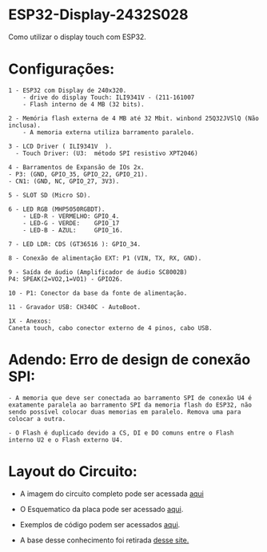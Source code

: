 # ESP32-Display-2432S028
Como utilizar o display touch com ESP32.


# Configurações:

    1 - ESP32 com Display de 240x320.
        - drive do display Touch: ILI9341V - (211-161007
        - Flash interno de 4 MB (32 bits).

    2 - Memória flash externa de 4 MB até 32 Mbit. winbond 25Q32JVSlQ (Não inclusa).
        - A memoria externa utiliza barramento paralelo. 

    3 - LCD Driver ( ILI9341V  ). 
      - Touch Driver: (U3:  método SPI resistivo XPT2046)

    4 - Barramentos de Expansão de IOs 2x.
    - P3: (GND, GPIO_35, GPIO_22, GPIO_21).
    - CN1: (GND, NC, GPIO_27, 3V3).

    5 - SLOT SD (Micro SD).

    6 - LED RGB (MHP5050RGBDT).
        - LED-R - VERMELHO: GPIO_4. 
        - LED-G - VERDE:    GPIO_17
        - LED-B - AZUL:     GPIO_16.

    7 - LED LDR: CDS (GT36516 ): GPIO_34.

    8 - Conexão de alimentação EXT: P1 (VIN, TX, RX, GND).

    9 - Saída de áudio (Amplificador de áudio SC8002B)
    P4: SPEAK(2=VO2,1=VO1) - GPIO26.

    10 - P1: Conector da base da fonte de alimentação.

    11 - Gravador USB: CH340C - AutoBoot. 

    1X - Anexos: 
    Caneta touch, cabo conector externo de 4 pinos, cabo USB.

# Adendo: Erro de design de conexão SPI:

    - A memoria que deve ser conectada ao barramento SPI de conexão U4 é exatamente paralela ao barramento SPI da memoria flash do ESP32, não sendo possível colocar duas memorias em paralelo. Remova uma para colocar a outra.

    - O Flash é duplicado devido a CS, DI e DO comuns entre o Flash interno U2 e o Flash externo U4.

# Layout do Circuito:

- A imagem do circuito completo pode ser acessada [aqui](https://macsbug.wordpress.com/2022/08/17/esp32-2432s028)

- O Esquematico da placa pode ser acessado [aqui]().

- Exemplos de código podem ser acessados [aqui]().

- A base desse conhecimento foi retirada [desse site.](https://macsbug.wordpress.com/2022/08/17/esp32-2432s028/)